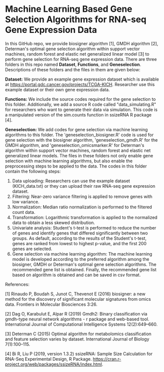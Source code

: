 # Machine Learning Based Gene Selection Algorithms for RNA-seq Gene Expression Data
In this GitHub repo, we provide biosigner algorithm [1], GMDH algorithm [2], Determan's optimal gene selection algorithm within support vector machines, random forest and elastic net generalized linear model [3] to perform gene selection for RNA-seq gene expression data. There are three folders in this repo named **Dataset**, **Functions**, and
 **Geneselection**. Descriptions of these folders and the files in them are given below:


**Dataset:** We provide an example gene expression dataset which is available at https://portal.gdc.cancer.gov/projects/TCGA-KICH. Researcher use this example dataset or their own gene expression data.


**Functions:** We include the source codes required for the gene selection to this folder. 
Additionally, we add a source R code called "data_simulating.R" for researchers who want to generate their data via simulation. This code is a manipulated version of the sim.counts function in ssizeRNA R package [4].


**Geneselection:** We add codes for gene selection via machine learning algorithms to this folder. The 'geneselection_biosigner.R' code is used for gene selection with the biosigner algorithm, 'geneselection_gmdh.R' for the GMDH algorithm, and 'geneselection_omicsmarker.R' for Determan's algorithm within support vector machines, random forest and elastic net generalized linear models. The files in these folders not only enable gene selection with machine learning algorithms, but also enable the preprocessing steps to be applied to the data. The codes in this folder contain the following steps:

1. Data uploading: Researchers can use the example dataset (KICH_data.txt) or they can upload their raw RNA-seq gene expression dataset.
2. Filtering: Near-zero variance filtering is applied to remove genes with low variance.
3. Normalization: Median ratio normalization is performed to the filtered count data.
4. Transformation: Logarithmic transformation is applied to the normalized data to obtain a less skewed distribution.
5. Univariate analysis: Student's t-test is performed to reduce the number of genes and identify genes that differed significantly between two groups. As default, according to the results of the Student's t-test, genes are ranked from lowest to highest p-value, and the first 200 genes are selected.
6. Gene selection via machine learning algorithm: The machine learning model is developed according to the preferred algorithm among the biosigner, GMDH or Determan's optimal gene selection algorithms. The recommended gene list is obtained. Finally, the recommended gene list based on algorithm is obtained and can be saved in csv format.

References: 

[1] Rinaudo P, Boudah S, Junot C, Thevenot E (2016) biosigner: a new method for the discovery of significant molecular signatures from omics data. Frontiers in Molecular Biosciences 3:26.

[2] Dag O, Karabulut E, Alpar R (2019) Gmdh2: Binary classification via gmdh-type neural network algorithms - r package and web-based tool. International Journal of Computational Intelligence Systems 12(2):649–660.

[3] Determan C (2015) Optimal algorithm for metabolomics classification and feature selection varies by dataset. International Journal of Biology 7(1):100–115.

[4] Bi R, Liu P (2019, version 1.3.2) ssizeRNA: Sample Size Calculation for RNA-Seq Experimental Design, R Package. https://cran.r-project.org/web/packages/ssizeRNA/index.html.
